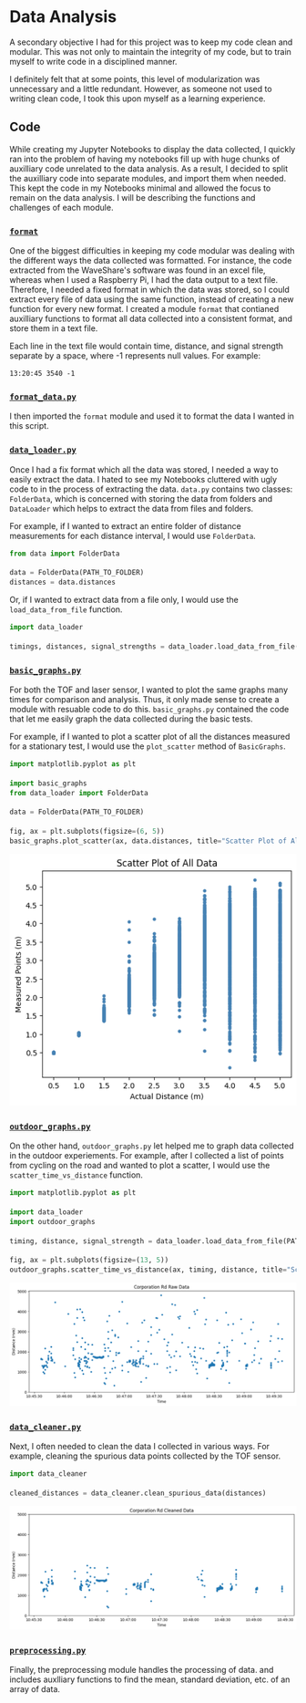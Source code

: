 # Data Analysis

A secondary objective I had for this project was to keep my code clean and modular. This was not only to maintain the integrity of my code, but to train myself to write code in a disciplined manner.

I definitely felt that at some points, this level of modularization was unnecessary and a little redundant. However, as someone not used to writing clean code, I took this upon myself as a learning experience.

## Code

While creating my Jupyter Notebooks to display the data collected, I quickly ran into the problem of having my notebooks fill up with huge chunks of auxilliary code unrelated to the data analysis. As a result, I decided to split the auxilliary code into separate modules, and import them when needed. This kept the code in my Notebooks minimal and allowed the focus to remain on the data analysis. I will be describing the functions and challenges of each module.

### [`format`](./data_analysis/format/)

One of the biggest difficulties in keeping my code modular was dealing with the different ways the data collected was formatted. For instance, the code extracted from the WaveShare's software was found in an excel file, whereas when I used a Raspberry Pi, I had the data output to a text file. Therefore, I needed a fixed format in which the data was stored, so I could extract every file of data using the same function, instead of creating a new function for every new format. I created a module `format` that contianed auxilliary functions to format all data collected into a consistent format, and store them in a text file.

Each line in the text file would contain time, distance, and signal strength separate by a space, where -1 represents null values. For example:

```text
13:20:45 3540 -1
```

### [`format_data.py`](./data_analysis/format_data.py)

I then imported the `format` module and used it to format the data I wanted in this script.

### [`data_loader.py`](./data_analysis/data_loader.py)

Once I had a fix format which all the data was stored, I needed a way to easily extract the data. I hated to see my Notebooks cluttered with ugly code to in the process of extracting the data. `data.py` contains two classes: `FolderData`, which is concerned with storing the data from folders and `DataLoader` which helps to extract the data from files and folders.

For example, if I wanted to extract an entire folder of distance measurements for each distance interval, I would use `FolderData`.

```python
from data import FolderData

data = FolderData(PATH_TO_FOLDER)
distances = data.distances
```

Or, if I wanted to extract data from a file only, I would use the `load_data_from_file` function.

```python
import data_loader

timings, distances, signal_strengths = data_loader.load_data_from_file(PATH_TO_FILE)
```

### [`basic_graphs.py`](./data_analysis/basic_graphs.py)

For both the TOF and laser sensor, I wanted to plot the same graphs many times for comparison and analysis. Thus, it only made sense to create a module with resuable code to do this. `basic_graphs.py` contained the code that let me easily graph the data collected during the basic tests.

For example, if I wanted to plot a scatter plot of all the distances measured for a stationary test, I would use the `plot_scatter` method of `BasicGraphs`.

```python
import matplotlib.pyplot as plt

import basic_graphs
from data_loader import FolderData

data = FolderData(PATH_TO_FOLDER)

fig, ax = plt.subplots(figsize=(6, 5))
basic_graphs.plot_scatter(ax, data.distances, title="Scatter Plot of All Data")
```

![Sample Scatter Plot](./images/sample_scatter_plot.png)

### [`outdoor_graphs.py`](./data_analysis/outdoor_graphs.py)

On the other hand, `outdoor_graphs.py` let helped me to graph data collected in the outdoor experiements. For example, after I collected a list of points from cycling on the road and wanted to plot a scatter, I would use the `scatter_time_vs_distance` function.

```python
import matplotlib.pyplot as plt

import data_loader
import outdoor_graphs

timing, distance, signal_strength = data_loader.load_data_from_file(PATH_TO_FILE)

fig, ax = plt.subplots(figsize=(13, 5))
outdoor_graphs.scatter_time_vs_distance(ax, timing, distance, title="Scatter Plot of Time vs Distance")
```

![Sample Time vs Distance Scatter](./images/sample_time_vs_distance_scatter.png)

### [`data_cleaner.py`](./data_analysis/data_cleaner.py)

Next, I often needed to clean the data I collected in various ways. For example, cleaning the spurious data points collected by the TOF sensor.

```python
import data_cleaner

cleaned_distances = data_cleaner.clean_spurious_data(distances)
```

![Sample Cleaned Scatter](./images/sample_cleaned_scatter.png)

### [`preprocessing.py`](./data_analysis/preprocessing.py)

Finally, the preprocessing module handles the processing of data. and includes auxlliary functions to find the mean, standard deviation, etc. of an array of data.
